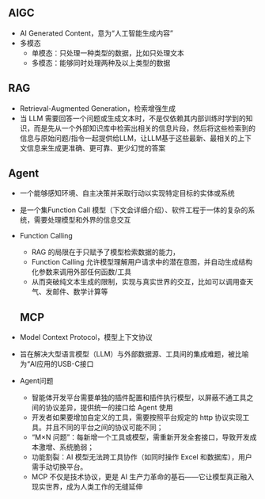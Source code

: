 ## AIGC

- AI Generated Content，意为“人工智能生成内容”
- 多模态
  - 单模态：只处理一种类型的数据，比如只处理文本
  - 多模态：能够同时处理两种及以上类型的数据

## RAG

- Retrieval-Augmented Generation，检索增强生成
- 当 LLM 需要回答一个问题或生成文本时，不是仅依赖其内部训练时学到的知识，而是先从一个外部知识库中检索出相关的信息片段，然后将这些检索到的信息与原始问题/指令一起提供给LLM，让LLM基于这些最新、最相关的上下文信息来生成更准确、更可靠、更少幻觉的答案

## Agent

- 一个能够感知环境、自主决策并采取行动以实现特定目标的实体或系统
- 是一个集Function Call 模型（下文会详细介绍）、软件工程于一体的复杂的系统，需要处理模型和外界的信息交互
- Function Calling
  - RAG 的局限在于只赋予了模型检索数据的能力，
  - Function Calling 允许模型理解用户请求中的潜在意图，并自动生成结构化参数来调用外部任何函数/工具
  - 从而突破纯文本生成的限制，实现与真实世界的交互，比如可以调用查天气、发邮件、数学计算等

  ## MCP

- Model Context Protocol，模型上下文协议
- 旨在解决大型语言模型（LLM）与外部数据源、工具间的集成难题，被比喻为“AI应用的USB-C接口
- Agent问题
  - 智能体开发平台需要单独的插件配置和插件执行模型，以屏蔽不通工具之间的协议差异，提供统一的接口给 Agent 使用
  - 开发者如果要增加自定义的工具，需要按照平台规定的 http 协议实现工具。并且不同的平台之间的协议可能不同；
  - “M×N 问题”：每新增一个工具或模型，需重新开发全套接口，导致开发成本激增、系统脆弱；
  - 功能割裂：AI 模型无法跨工具协作（如同时操作 Excel 和数据库），用户需手动切换平台。
  - MCP 不仅是技术协议，更是 AI 生产力革命的基石——它让模型真正融入现实世界，成为人类工作的无缝延伸